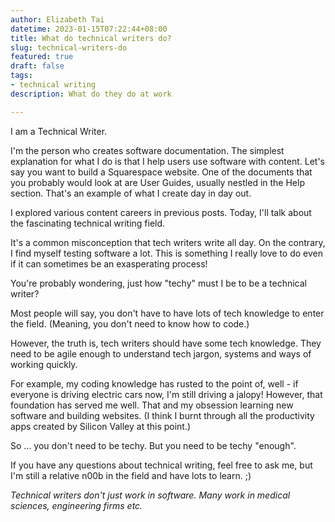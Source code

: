 ```yaml
---
author: Elizabeth Tai
datetime: 2023-01-15T07:22:44+08:00
title: What do technical writers do?
slug: technical-writers-do
featured: true
draft: false
tags:
- technical writing
description: What do they do at work

---
```

I am a Technical Writer.

I'm the person who creates software documentation. The simplest explanation for what I do is that I help users use software with content. Let's say you want to build a Squarespace website. One of the documents that you probably would look at are User Guides, usually nestled in the Help section. That's an example of what I create day in day out.

I explored various content careers in previous posts. Today, I'll talk about the fascinating technical writing field.

It's a common misconception that tech writers write all day. On the contrary, I find myself testing software a lot. This is something I really love to do even if it can sometimes be an exasperating process!

You're probably wondering, just how "techy" must I be to be a technical writer?

Most people will say, you don't have to have lots of tech knowledge to enter the field. (Meaning, you don't need to know how to code.)

However, the truth is, tech writers should have some tech knowledge. They need to be agile enough to understand tech jargon, systems and ways of working quickly.

For example, my coding knowledge has rusted to the point of, well - if everyone is driving electric cars now, I'm still driving a jalopy! However, that foundation has served me well. That and my obsession learning new software and building websites. (I think I burnt through all the productivity apps created by Silicon Valley at this point.)

So ... you don't need to be techy. But you need to be techy "enough".

If you have any questions about technical writing, feel free to ask me, but I'm still a relative n00b in the field and have lots to learn. ;)

_Technical writers don't just work in software. Many work in medical sciences, engineering firms etc._